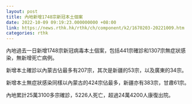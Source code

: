 ```yaml
---
layout: post
title: 內地新增1748宗新冠本土個案
date: 2022-10-09 09:19:23.000000000 +08:00
link: https://news.rthk.hk/rthk/ch/component/k2/1670203-20221009.htm
categories: rthk
---
```


內地過去一日新增1748宗新冠病毒本土個案，包括441宗確診和1307宗無症狀感染，無新增死亡病例。

新增本土確診以內蒙古佔最多有207宗，其次是新疆的53宗，以及廣東的34宗。

新增本土無症狀感染同樣以內蒙古的424宗佔最多，新疆亦有383宗，甘肅61宗。

內地累計25萬3100多宗確診，5226人死亡，超過24萬4200人康復出院。

